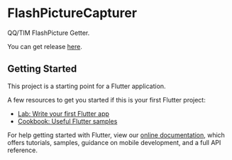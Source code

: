# FlashPictureCapturer

QQ/TIM FlashPicture Getter.

You can get release [here][coolapk-addr].

## Getting Started

This project is a starting point for a Flutter application.

A few resources to get you started if this is your first Flutter project:

- [Lab: Write your first Flutter app](https://flutter.io/docs/get-started/codelab)
- [Cookbook: Useful Flutter samples](https://flutter.io/docs/cookbook)

For help getting started with Flutter, view our
[online documentation](https://flutter.io/docs), which offers tutorials,
samples, guidance on mobile development, and a full API reference.

[coolapk-addr]: https://www.coolapk.com/apk/222300
